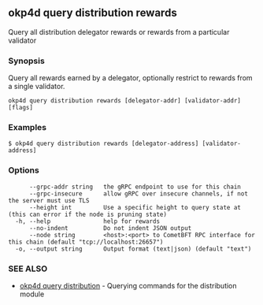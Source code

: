 ## okp4d query distribution rewards

Query all distribution delegator rewards or rewards from a particular validator

### Synopsis

Query all rewards earned by a delegator, optionally restrict to rewards from a single validator.

```
okp4d query distribution rewards [delegator-addr] [validator-addr] [flags]
```

### Examples

```
$ okp4d query distribution rewards [delegator-address] [validator-address]
```

### Options

```
      --grpc-addr string   the gRPC endpoint to use for this chain
      --grpc-insecure      allow gRPC over insecure channels, if not the server must use TLS
      --height int         Use a specific height to query state at (this can error if the node is pruning state)
  -h, --help               help for rewards
      --no-indent          Do not indent JSON output
      --node string        <host>:<port> to CometBFT RPC interface for this chain (default "tcp://localhost:26657")
  -o, --output string      Output format (text|json) (default "text")
```

### SEE ALSO

* [okp4d query distribution](okp4d_query_distribution.md)	 - Querying commands for the distribution module

